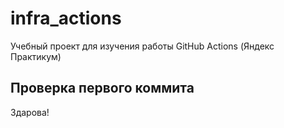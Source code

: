 # infra_actions
Учебный проект для изучения работы GitHub Actions (Яндекс Практикум)

## Проверка первого коммита
Здарова!